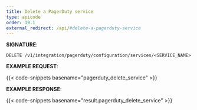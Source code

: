 ```yaml
---
title: Delete a PagerDuty service
type: apicode
order: 19.1
external_redirect: /api/#delete-a-pagerduty-service
---
```


**SIGNATURE**:

`DELETE /v1/integration/pagerduty/configuration/services/<SERVICE_NAME>`

**EXAMPLE REQUEST**:

{{< code-snippets basename="pagerduty_delete_service" >}}

**EXAMPLE RESPONSE**:

{{< code-snippets basename="result.pagerduty_delete_service" >}}
